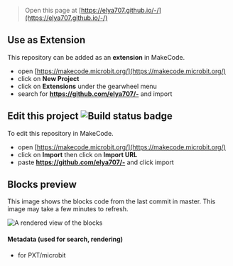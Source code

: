 
> Open this page at [https://elya707.github.io/-/](https://elya707.github.io/-/)

## Use as Extension

This repository can be added as an **extension** in MakeCode.

* open [https://makecode.microbit.org/](https://makecode.microbit.org/)
* click on **New Project**
* click on **Extensions** under the gearwheel menu
* search for **https://github.com/elya707/-** and import

## Edit this project ![Build status badge](https://github.com/elya707/-/workflows/MakeCode/badge.svg)

To edit this repository in MakeCode.

* open [https://makecode.microbit.org/](https://makecode.microbit.org/)
* click on **Import** then click on **Import URL**
* paste **https://github.com/elya707/-** and click import

## Blocks preview

This image shows the blocks code from the last commit in master.
This image may take a few minutes to refresh.

![A rendered view of the blocks](https://github.com/elya707/-/raw/master/.github/makecode/blocks.png)

#### Metadata (used for search, rendering)

* for PXT/microbit
<script src="https://makecode.com/gh-pages-embed.js"></script><script>makeCodeRender("{{ site.makecode.home_url }}", "{{ site.github.owner_name }}/{{ site.github.repository_name }}");</script>
